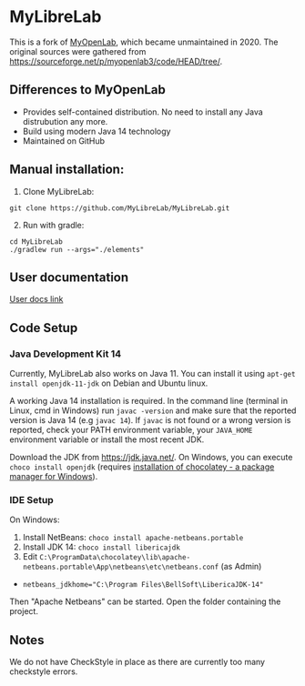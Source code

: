 # MyLibreLab

This is a fork of [MyOpenLab](https://myopenlab.org/), which became unmaintained in 2020.
The original sources were gathered from <https://sourceforge.net/p/myopenlab3/code/HEAD/tree/>.

## Differences to MyOpenLab

- Provides self-contained distribution. No need to install any Java distrubution any more.
- Build using modern Java 14 technology
- Maintained on GitHub

## Manual installation:

1. Clone MyLibreLab:

  ```terminal
  git clone https://github.com/MyLibreLab/MyLibreLab.git
  ```

2. Run with gradle:

  ```terminal
  cd MyLibreLab
  ./gradlew run --args="./elements"
  ```

## User documentation
[User docs link](https://mylibrelab.github.io/user-documentation/)
## Code Setup

### Java Development Kit 14

Currently, MyLibreLab also works on Java 11.
You can install it using `apt-get install openjdk-11-jdk` on Debian and Ubuntu linux.

A working Java 14 installation is required. In the command line \(terminal in Linux, cmd in Windows\) run `javac -version` and make sure that the reported version is Java 14 \(e.g `javac 14`\). If `javac` is not found or a wrong version is reported, check your PATH environment variable, your `JAVA_HOME` environment variable or install the most recent JDK.

Download the JDK from <https://jdk.java.net/>. On Windows, you can execute `choco install openjdk` (requires [installation of chocolatey - a package manager for Windows](https://chocolatey.org/install)).

### IDE Setup

On Windows:

1. Install NetBeans: `choco install apache-netbeans.portable`
1. Install JDK 14: `choco install libericajdk`
1. Edit `C:\ProgramData\chocolatey\lib\apache-netbeans.portable\App\netbeans\etc\netbeans.conf` (as Admin)

  - `netbeans_jdkhome="C:\Program Files\BellSoft\LibericaJDK-14"`

Then "Apache Netbeans" can be started. Open the folder containing the project.

## Notes

We do not have CheckStyle in place as there are currently too many checkstyle errors.
